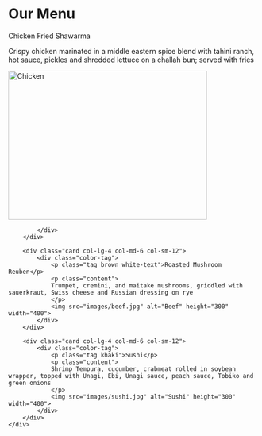 <!DOCTYPE html>
<html>
<meta charset="utf-8">
<meta name="viewport" content="width=device-width, initial-scale=1">
<link rel="stylesheet" type="text/css" href="module2_solution.css">
<body>

<div class="container">
	<h1 class="header-title">Our Menu</h1>
	<div class="row">
		<div class="card col-lg-4 col-md-6 col-sm-12">
			<div class="color-tag">
				<p class="tag lightcoral">Chicken Fried Shawarma</p>
				<p class="content">
					Crispy chicken marinated in a middle eastern spice blend with tahini ranch, hot sauce, pickles and shredded lettuce on a challah bun; served with fries
				</p>
				<img src="images/chicken.jpg" alt="Chicken" height="300" width="400">

			</div>
		</div>

		<div class="card col-lg-4 col-md-6 col-sm-12">
			<div class="color-tag">
				<p class="tag brown white-text">Roasted Mushroom Reuben</p>
				<p class="content">
				Trumpet, cremini, and maitake mushrooms, griddled with sauerkraut, Swiss cheese and Russian dressing on rye 
				</p>
				<img src="images/beef.jpg" alt="Beef" height="300" width="400">
			</div>
		</div>

		<div class="card col-lg-4 col-md-6 col-sm-12">
			<div class="color-tag">
				<p class="tag khaki">Sushi</p>
				<p class="content">
				Shrimp Tempura, cucumber, crabmeat rolled in soybean wrapper, topped with Unagi, Ebi, Unagi sauce, peach sauce, Tobiko and green onions
				</p>
				<img src="images/sushi.jpg" alt="Sushi" height="300" width="400">
			</div>
		</div>
	</div>
</div>
</body>	
</html>
	
